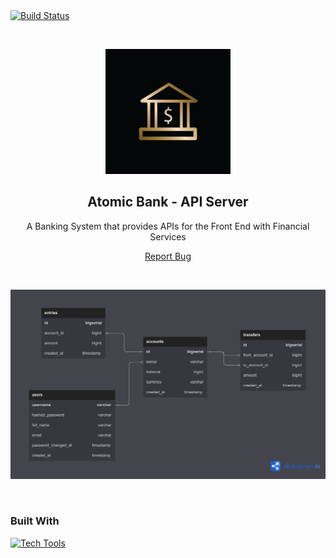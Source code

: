 <!-- CI Badge -->
<a href="https://github.com/caard0s0/atomic-bank/actions/workflows/ci.yml">
    <img src="https://github.com/caard0s0/atomic-bank/actions/workflows/ci.yml/badge.svg?branch=main" alt="Build Status">
</a>

&nbsp;

<div align="center">
    <img width="200" src="./.github/imgs/bank-icon.jpg" alt="Bank Icon" />
    <h2>Atomic Bank - API Server</h2>
    <p>A Banking System that provides APIs for the Front End with Financial Services</p>
    <a href="https://github.com/caard0s0/atomic-bank/issues">Report Bug</a>
</div>

&nbsp;

<div align="center">
    <img src="./.github/imgs/atomic-bank-db-diagram.png" alt="Atomic Bank DB Diagram" />
</div>

&nbsp;

<h3>
    Built With
</h3>

[![Tech Tools](https://skillicons.dev/icons?i=go,postgres,docker,githubactions)](https://skillicons.dev)